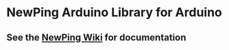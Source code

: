 # NewPing Arduino Library for Arduino

## See the [NewPing Wiki](https://bitbucket.org/teckel12/arduino-new-ping/wiki/Home) for documentation
